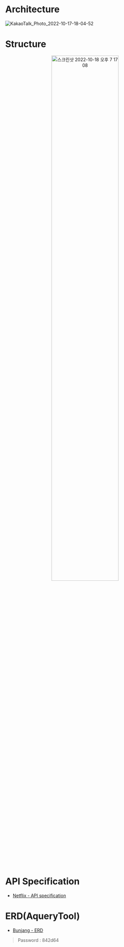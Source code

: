 # Architecture
![KakaoTalk_Photo_2022-10-17-18-04-52](https://user-images.githubusercontent.com/77479647/196305286-c607bba2-3503-474e-91d3-fbfe2e61879e.png)

# Structure
<p align="center">
<img width="65%" alt="스크린샷 2022-10-18 오후 7 17 08" src="https://user-images.githubusercontent.com/77479647/196403726-60ce823b-fd3e-438d-aada-314315a65394.png">
</p>

# API Specification
- [Netflix - API specification](https://docs.google.com/spreadsheets/d/1yBVWJ2t7lrs-RvTRVzsGSoLunjzfedlq/edit?usp=sharing&ouid=105874295737460629612&rtpof=true&sd=true)

# ERD(AqueryTool)
- [Bunjang - ERD](https://aquerytool.com/aquerymain/index/?rurl=f77275ff-3bfb-4015-a9ae-4ea57e8e325b)
> Password : 842d64
